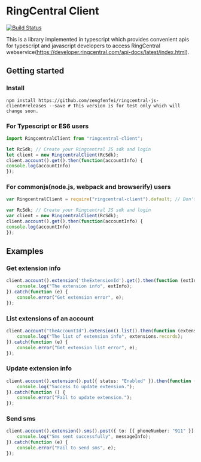# RingCentral Client

[![Build Status](https://travis-ci.org/zengfenfei/ringcentral-js-client.svg?branch=working)](https://travis-ci.org/zengfenfei/ringcentral-js-client)

This is a library implemented in typescript which provides convenient apis for typescript and javascript developers to access RingCentral webservice(https://developer.ringcentral.com/api-docs/latest/index.html).

## Getting started

### Install

```shell
npm install https://github.com/zengfenfei/ringcentral-js-client#releases --save # This version is for test only which will change soon.
```

### For Typescript or ES6 users
```typescript
import RingcentralClient from "ringcentral-client";

let RcSdk; // Create your Ringcentral JS sdk and login
let client = new RingcentralClient(RcSdk);
client.account().get().then(function(accountInfo) {
console.log(accountInfo)
});
```

### For commonjs(node.js, webpack and browserify) users
```typescript
var RingcentralClient = require("ringcentral-client").default; // Don't forget the `default`

var RcSdk; // Create your Ringcentral JS sdk and login
var client = new RingcentralClient(RcSdk);
client.account().get().then(function(accountInfo) {
console.log(accountInfo)
});
```

## Examples

### Get extension info

```typescript
client.account().extension('theExtensionId').get().then(function (extInfo) {
    console.log("The extension info", extInfo);
}).catch(function (e) {
    console.error("Get extension error", e);
});
```

### List extensions of an account

```typescript
client.account("theAccountId").extension().list().then(function (extensions) {
    console.log("The list of extension info", extensions.records);
}).catch(function (e) {
    console.error("Get extension list error", e);
});
```

### Update extension info
```typescript
client.account().extension().put({ status: "Enabled" }).then(function () {
    console.log("Success to update extension.");
}).catch(function () {
    console.error("Fail to update extension.");
});
```

### Send sms
```typescript
client.account().extension().sms().post({ to: [{ phoneNumber: "911" }], text: "Sms content" }).then(function (messageInfo) {
    console.log("Sms sent successfully", messageInfo);
}).catch(function (e) {
    console.error("Fail to send sms", e);
});
```